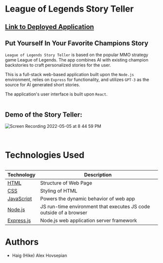 # League of Legends Story Teller
## [Link to Deployed Application](https://lol-story-teller.herokuapp.com/)

## Put Yourself In Your Favorite Champions Story

`League of Legends Story Teller` is based on the popular MMO strategy game League of Legends. The app combines AI with existing champion backstories to craft personalized stories for the user.

This is a full-stack web-based application built upon the `Node.js` environment, relies on `Express` for functionality, and utilizes `GPT-3` as the source for AI generated short stories.

The application's user interface is built upon `React`.
<br><br>

## Demo of the Story Teller:
![Screen Recording 2022-05-05 at 8 44 59 PM](https://user-images.githubusercontent.com/81712518/167064255-2a7bd2f7-ab78-42c4-8498-fa1bd4a65d30.gif)

<br>

# Technologies Used

######
| Technology | Description |
| --------------- | --------- |
| [HTML](https://developer.mozilla.org/en-US/docs/Web/HTML) | Structure of Web Page |
| [CSS](https://developer.mozilla.org/en-US/docs/Web/CSS) | Styling of HTML |
| [JavaScript](https://www.javascript.com/) | Powers the dynamic behavior of web app |
| [Node.js](https://handlebarsjs.com/) | JS run-time environment that executes JS code outside of a browser |
| [Express.js](https://expressjs.com/) | Node.js web application server framework |

######


# Authors
* Haig (Hike) Alex Hovsepian

